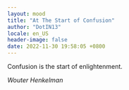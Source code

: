 ```yaml
---
layout: mood
title: "At The Start of Confusion"
author: "DotIN13"
locale: en_US
header-image: false
date: 2022-11-30 19:58:05 +0800
---
```


Confusion is the start of enlightenment.

*Wouter Henkelman*
